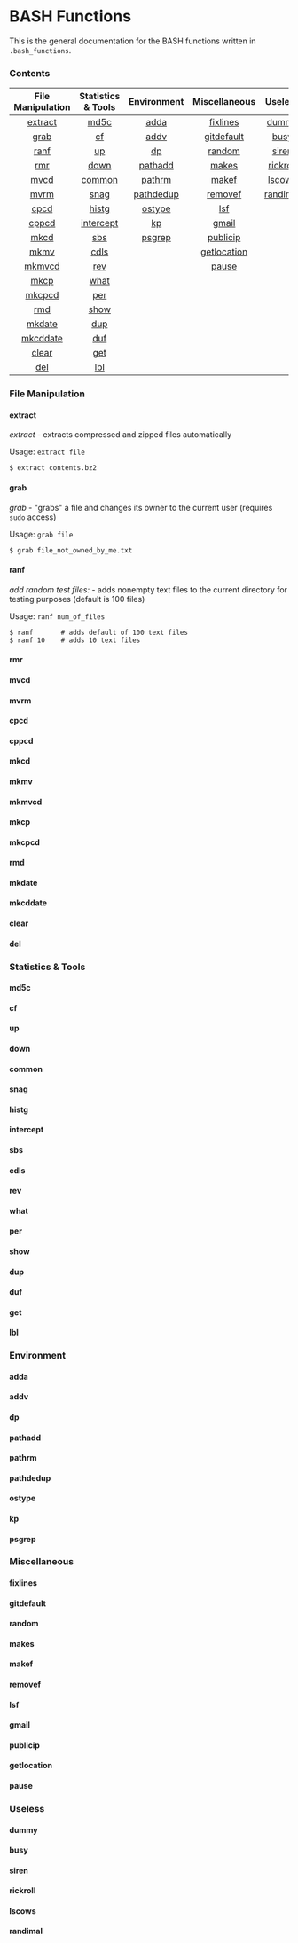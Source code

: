 # BASH Functions
This is the general documentation for the BASH functions written in `.bash_functions`.

### Contents
| File Manipulation | Statistics & Tools | Environment   | Miscellaneous   | Useless      |
|:-----------------:|:------------------:|:-------------:|:---------------:|:------------:|
| [extract]()       | [md5c]()           | [adda]()      | [fixlines]()    | [dummy]()    |
| [grab]()          | [cf]()             | [addv]()      | [gitdefault]()  | [busy]()     |
| [ranf]()          | [up]()             | [dp]()        | [random]()      | [siren]()    |
| [rmr]()           | [down]()           | [pathadd]()   | [makes]()       | [rickroll]() |
| [mvcd]()          | [common]()         | [pathrm]()    | [makef]()       | [lscows]()   |
| [mvrm]()          | [snag]()           | [pathdedup]() | [removef]()     | [randimal]() |
| [cpcd]()          | [histg]()          | [ostype]()    | [lsf]()         |              |
| [cppcd]()         | [intercept]()      | [kp]()        | [gmail]()       |              |
| [mkcd]()          | [sbs]()            | [psgrep]()    | [publicip]()    |              |
| [mkmv]()          | [cdls]()           |               | [getlocation]() |              |
| [mkmvcd]()        | [rev]()            |               | [pause]()       |              |
| [mkcp]()          | [what]()           |               |                 |              |
| [mkcpcd]()        | [per]()            |               |                 |              |
| [rmd]()           | [show]()           |               |                 |              |
| [mkdate]()        | [dup]()            |               |                 |              |
| [mkcddate]()      | [duf]()            |               |                 |              |
| [clear]()         | [get]()            |               |                 |              |
| [del]()           | [lbl]()            |               |                 |              |


### File Manipulation
#### extract
*extract* - extracts compressed and zipped files automatically

Usage: `extract file`
```
$ extract contents.bz2
```
#### grab
*grab* - "grabs" a file and changes its owner to the current user (requires `sudo` access)

Usage: `grab file`
```
$ grab file_not_owned_by_me.txt
```
#### ranf
*add random test files:* - adds nonempty text files to the current directory for testing purposes (default is 100 files)

Usage: `ranf num_of_files`
```
$ ranf       # adds default of 100 text files
$ ranf 10    # adds 10 text files
```
#### rmr
#### mvcd
#### mvrm
#### cpcd
#### cppcd
#### mkcd
#### mkmv
#### mkmvcd
#### mkcp
#### mkcpcd
#### rmd
#### mkdate
#### mkcddate
#### clear
#### del

### Statistics & Tools
#### md5c
#### cf
#### up
#### down
#### common
#### snag
#### histg
#### intercept
#### sbs
#### cdls
#### rev
#### what
#### per
#### show
#### dup
#### duf
#### get
#### lbl

### Environment
#### adda
#### addv
#### dp
#### pathadd
#### pathrm
#### pathdedup
#### ostype
#### kp
#### psgrep

### Miscellaneous
#### fixlines
#### gitdefault
#### random
#### makes
#### makef
#### removef
#### lsf
#### gmail
#### publicip
#### getlocation
#### pause

### Useless
#### dummy
#### busy
#### siren
#### rickroll
#### lscows
#### randimal
